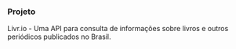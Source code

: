 ### Projeto
Livr.io - Uma API para consulta de informações sobre livros e outros periódicos publicados no Brasil.

